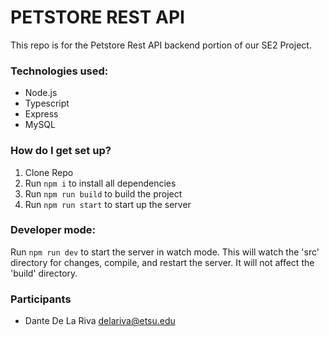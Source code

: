 # PETSTORE REST API

This repo is for the Petstore Rest API backend portion of our SE2 Project.

### Technologies used:

- Node.js
- Typescript
- Express
- MySQL

### How do I get set up?

1. Clone Repo
2. Run `npm i` to install all dependencies
3. Run `npm run build` to build the project
3. Run `npm run start` to start up the server

### Developer mode:

Run `npm run dev` to start the server in watch mode. This will watch the 'src' directory for changes, compile, and restart the server. It will not affect the 'build' directory.

### Participants

- Dante De La Riva delariva@etsu.edu
